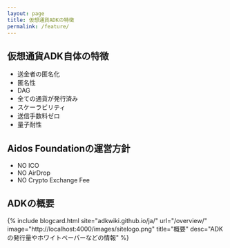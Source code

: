 ```yaml
---
layout: page
title: 仮想通貨ADKの特徴
permalink: /feature/
---
```


<!-- TODO 現在（Step1）と、次期バージョン(step2)の違いがわかるように表現する必要あり -->

## 仮想通貨ADK自体の特徴
- 送金者の匿名化
 - 匿名性
- DAG
 - 全ての通貨が発行済み
 - スケーラビリティ
 - 送信手数料ゼロ  
- 量子耐性

## Aidos Foundationの運営方針
- NO ICO
- NO AirDrop
- NO Crypto Exchange Fee

## ADKの概要

{% include blogcard.html site="adkwiki.github.io/ja/" url="/overview/" image="http://localhost:4000/images/sitelogo.png" title="概要" desc="ADKの発行量やホワイトペーパーなどの情報" %}

